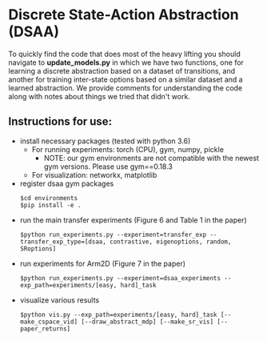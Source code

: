 # Discrete State-Action Abstraction (DSAA)

To quickly find the code that does most of the heavy lifting you should navigate to **update_models.py** in which we have two functions, one for learning a discrete abstraction based on a dataset of transitions, and another for training inter-state options based on a similar dataset and a learned abstraction. We provide comments for understanding the code along with notes about things we tried that didn't work.

## Instructions for use:
- install necessary packages (tested with python 3.6)
    - For running experiments: torch (CPU), gym, numpy, pickle
        - NOTE: our gym environments are not compatible with the newest gym versions. Please use gym==0.18.3
    - For visualization: networkx, matplotlib
- register dsaa gym packages
    ```console
    $cd environments
    $pip install -e .
    ```
- run the main transfer experiments (Figure 6 and Table 1 in the paper)
    ```console
    $python run_experiments.py --experiment=transfer_exp --transfer_exp_type=[dsaa, contrastive, eigenoptions, random, SRoptions]
    ```
- run experiments for Arm2D (Figure 7 in the paper)
    ```console
    $python run_experiments.py --experiment=dsaa_experiments --exp_path=experiments/[easy, hard]_task
    ```
- visualize various results
    ```console
    $python vis.py --exp_path=experiments/[easy, hard]_task [--make_cspace_vid] [--draw_abstract_mdp] [--make_sr_vis] [--paper_returns]
    ```